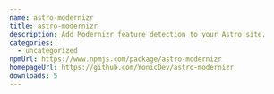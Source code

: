 ```yaml
---
name: astro-modernizr
title: astro-modernizr
description: Add Modernizr feature detection to your Astro site.
categories:
  - uncategorized
npmUrl: https://www.npmjs.com/package/astro-modernizr
homepageUrl: https://github.com/YonicDev/astro-modernizr
downloads: 5
---
```

